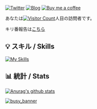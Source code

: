[![Twitter](https://img.shields.io/twitter/follow/scgame_m?color=%231DA1F2&logo=Twitter&style=for-the-badge)](https://twitter.com/scgame_m)
[![Blog](https://img.shields.io/badge/Blog-Acto-fd9827?style=for-the-badge)](https://blog.wmsci.com)
[![Buy me a coffee](https://img.shields.io/static/v1?label=wamosc&message=Buy%20Me%20a%20Coffee&color=FF5E5B&logo=ko-fi&style=for-the-badge)](https://ko-fi.com/wamosc)

あなたは[![Visitor Count](https://profile-counter.glitch.me/opera7133/count.svg)](#)人目の訪問者です。

キリ番報告は[こちら](https://github.com/opera7133/opera7133/discussions/3)

## :bulb: スキル / Skills

[![My Skills](https://skillicons.dev/icons?i=js,html,css,typescript,php,electron,tailwind,ai,svelte,nextjs,react,py,nodejs,bots&perline=5)](https://skillicons.dev)

## :bar_chart: 統計 / Stats

[![Anurag's github stats](https://github-readme-stats-wamo.vercel.app/api?username=opera7133&show_icons=true&theme=vue-dark)](https://github.com/anuraghazra/github-readme-stats)

[![busy_banner](https://user-images.githubusercontent.com/39876629/87847438-4eb0e980-c913-11ea-9916-180535186a13.png)](#)
